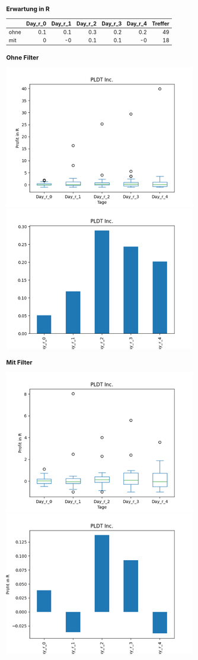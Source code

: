 ### Erwartung in R
|      |   Day_r_0 |   Day_r_1 |   Day_r_2 |   Day_r_3 |   Day_r_4 |   Treffer |
|:-----|----------:|----------:|----------:|----------:|----------:|----------:|
| ohne |       0.1 |       0.1 |       0.3 |       0.2 |       0.2 |        49 |
| mit  |       0   |      -0   |       0.1 |       0.1 |      -0   |        18 |

### Ohne Filter
![image info](./data/PHI_box_all.png)
![image info](./data/PHI_median_all.png)

### Mit Filter
![image info](./data/PHI_box_filtered.png)
![image info](./data/PHI_median_filtered.png)
